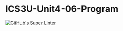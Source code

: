 # ICS3U-Unit4-06-Program

[![GitHub's Super Linter](https://github.com/Igor-Zhelezniak-1/ICS3U-Unit4-06-Program/workflows/GitHub's%20Super%20Linter/badge.svg)](https://github.com/Igor-Zhelezniak-1/ICS3U-Unit4-06-Program/actions)

